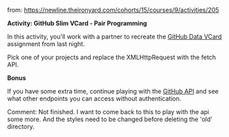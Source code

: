 <!-- Same exercise as GitHubDataVCard but with Fetch rather than XMLHttpreqest -->

from: https://newline.theironyard.com/cohorts/15/courses/9/activities/205

**Activity: GitHub Slim VCard - Pair Programming**

In this activity, you'll work with a partner to recreate the [GitHub Data VCard](https://github.com/JamieBort/GitHubDataVCard) assignment from last night.

Pick one of your projects and replace the XMLHttpRequest with the fetch API.

**Bonus**

If you have some extra time, continue playing with the [GitHub API](https://developer.github.com/v3/) and see what other endpoints you can access without authentication.

Comment: Not finished. I want to come back to this to play with the api some more. And the styles need to be changed before deleting the 'old' directory.
